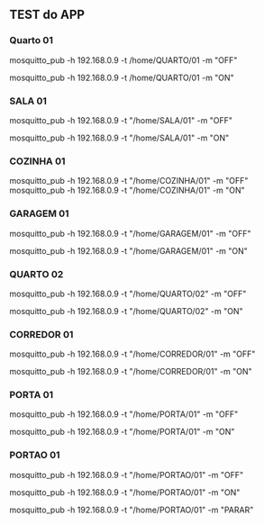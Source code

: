 ## TEST do APP

### Quarto 01
  mosquitto_pub -h 192.168.0.9 -t /home/QUARTO/01  -m "OFF"
  
  mosquitto_pub -h 192.168.0.9 -t /home/QUARTO/01  -m "ON"

### SALA 01
  
  mosquitto_pub -h 192.168.0.9 -t "/home/SALA/01" -m "OFF"
  
  mosquitto_pub -h 192.168.0.9 -t "/home/SALA/01" -m "ON"

### COZINHA 01   

  mosquitto_pub -h 192.168.0.9 -t "/home/COZINHA/01" -m "OFF"
  mosquitto_pub -h 192.168.0.9 -t "/home/COZINHA/01" -m "ON"
 
### GARAGEM 01    
  
  mosquitto_pub -h 192.168.0.9 -t "/home/GARAGEM/01" -m "OFF"
  
  mosquitto_pub -h 192.168.0.9 -t "/home/GARAGEM/01" -m "ON"
  
### QUARTO 02
  
  mosquitto_pub -h 192.168.0.9 -t "/home/QUARTO/02"  -m "OFF"
  
  mosquitto_pub -h 192.168.0.9 -t "/home/QUARTO/02"  -m "ON"
    
### CORREDOR 01
    
  mosquitto_pub -h 192.168.0.9 -t "/home/CORREDOR/01" -m "OFF"
  
  mosquitto_pub -h 192.168.0.9 -t "/home/CORREDOR/01" -m "ON"
    
### PORTA 01
  
  mosquitto_pub -h 192.168.0.9 -t "/home/PORTA/01" -m "OFF"
  
  mosquitto_pub -h 192.168.0.9 -t "/home/PORTA/01" -m "ON"

  
### PORTAO 01
  
  
  mosquitto_pub -h 192.168.0.9 -t "/home/PORTAO/01" -m "OFF"
  
  mosquitto_pub -h 192.168.0.9 -t "/home/PORTAO/01" -m "ON"
  
  mosquitto_pub -h 192.168.0.9 -t "/home/PORTAO/01" -m "PARAR"
     
